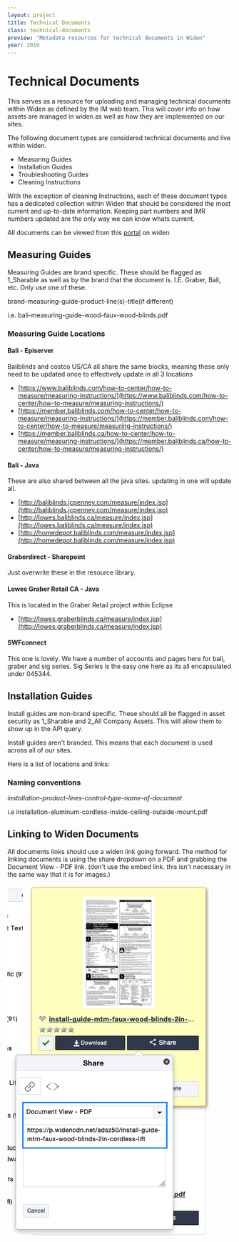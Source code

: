 ```yaml
---
layout: project
title: Technical Documents
class: technical-documents
preview: "Metadata resources for technical documents in Widen"
year: 2019
---
```


# Technical Documents
This serves as a resource for uploading and managing technical documents within 
Widen as defined by the IM web team. This will cover info on how assets are managed in widen as well as how they are implemented on our sites.


The following document types are considered technical documents and live within widen. 

* Measuring Guides
* Installation Guides
* Troubleshooting Guides
* Cleaning Instructions

With the exception of cleaning Instructions, each of these document types has a dedicated collection within Widen that should be considered the most current and up-to-date information. Keeping part numbers and IMR numbers updated are the only way we can know whats current. 

All documents can be viewed from this <a target="_blank" href="https://springswindowfashions.widencollective.com/portals/iardkp3q/TechnicalDocuments">portal</a> on widen


## Measuring Guides

Measuring Guides are brand specific. These should be flagged as 1_Sharable as well as by the brand that the document is. I.E. Graber, Bali, etc. Only use one of these.

brand-measuring-guide-product-line(s)-title(if different)

i.e. bali-measuring-guide-wood-faux-wood-blinds.pdf

### Measuring Guide Locations

#### Bali - Episerver
Baliblinds and costco US/CA all share the same blocks, meaning these only need to be updated once to effectively update in all 3 locations
* [https://www.baliblinds.com/how-to-center/how-to-measure/measuring-instructions/](https://www.baliblinds.com/how-to-center/how-to-measure/measuring-instructions/)
* [https://member.baliblinds.com/how-to-center/how-to-measure/measuring-instructions/](https://member.baliblinds.com/how-to-center/how-to-measure/measuring-instructions/)
* [https://member.baliblinds.ca/how-to-center/how-to-measure/measuring-instructions/](https://member.baliblinds.ca/how-to-center/how-to-measure/measuring-instructions/)
  
#### Bali - Java
These are also shared between all the java sites. updating in one will update all.
* [http://baliblinds.jcpenney.com/measure/index.jsp](http://baliblinds.jcpenney.com/measure/index.jsp)
* [http://lowes.baliblinds.ca/measure/index.jsp](http://lowes.baliblinds.ca/measure/index.jsp)
* [http://homedepot.baliblinds.com/measure/index.jsp](http://homedepot.baliblinds.com/measure/index.jsp)

#### Graberdirect - Sharepoint
Just overwrite these in the resource library.

#### Lowes Graber Retail CA - Java
This is located in the Graber Retail project within Eclipse

* [http://lowes.graberblinds.ca/measure/index.jsp](http://lowes.graberblinds.ca/measure/index.jsp)

#### SWFconnect
This one is lovely. We have a number of accounts and pages here for bali, graber and sig series. Sig Series is the easy one here as its all encapsulated under 045344.



## Installation Guides

Install guides are non-brand specific. These should all be flagged in asset security as 1_Sharable and 2_All Company Assets. This will allow them to show up in the API query.

Install guides aren't branded. This means that each document is used across all of our sites.

Here is a list of locations and links:

 



### Naming conventions

*installation-product-lines-control-type-name-of-document*

i.e installation-aluminum-cordless-inside-ceiling-outside-mount.pdf

## Linking to Widen Documents

All documents links should use a widen link going forward. The method for linking documents is using the share dropdown on a PDF and grabbing the Document View - PDF link. (don't use the embed link. this isn't necessary in the same way that it is for images.)

![Document View - PDF](../assets/img/technical-documents/document-view-pdf-links.png)
